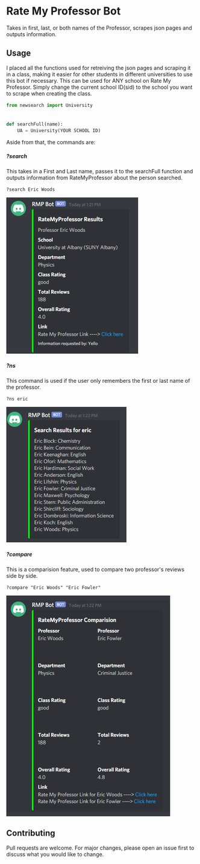 # Rate My Professor Bot
 Takes in first, last, or both names of the Professor, scrapes json pages and outputs information.

## Usage
I placed all the functions used for retreiving the json pages and scraping it in a class, making it easier for other students in different universities to use this bot if necessary.  This can be used for ANY school on Rate My Professor. Simply change the current school ID(sid) to the school you want to scrape when creating the class. 
```python
from newsearch import University


def searchFull(name):
    UA = University(YOUR SCHOOL ID)
```
Aside from that, the commands are:
##### ?search
This takes in a First and Last name, passes it to the searchFull function and outputs information from RateMyProfessor about the person searched. 
```
?search Eric Woods
```
![out for ?search](https://github.com/Mcheung7272/Rate-My-Professor-Bot/blob/master/exOutputRMP.png?raw=true "?search Output")

##### ?ns
This command is used if the user only remembers the first or last name of the professor. 
```
?ns eric
```
![out for ?ns](https://github.com/Mcheung7272/Rate-My-Professor-Bot/blob/master/exOutputRMPns.png?raw=true "?ns Output")

##### ?compare
This is a comparision feature, used to compare two professor's reviews side by side.
```
?compare "Eric Woods" "Eric Fowler"
```
![out for ?ns](https://github.com/Mcheung7272/Rate-My-Professor-Bot/blob/master/exOutputRMPcompare.png?raw=true "?ns Output")

## Contributing
Pull requests are welcome. For major changes, please open an issue first to discuss what you would like to change.
